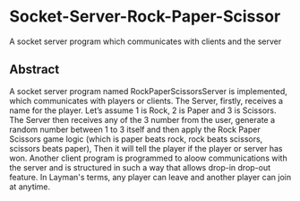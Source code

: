 # Socket-Server-Rock-Paper-Scissor
A socket server program which communicates with clients and the server

## Abstract
A socket server program named RockPaperScissorsServer is implemented, which communicates with players or clients. The Server, firstly, receives a name for the player. Let’s assume 1 is Rock, 2 is Paper and 3 is Scissors. The Server then receives any of the 3 number from the user, generate a random number between 1
to 3 itself and then apply the Rock Paper Scissors game logic (which is paper beats rock, rock beats scissors, scissors beats paper), Then it will tell the player if the player or server has won. Another client program is programmed to aloow communications with the server and is structured in such a way that  allows drop-in drop-out feature. In Layman's terms, any player can leave and another player can join at anytime.
